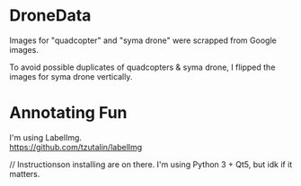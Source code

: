 # DroneData

Images for "quadcopter" and "syma drone" were scrapped from Google images.  

To avoid possible duplicates of quadcopters & syma drone, I flipped the images
for syma drone vertically.  



# Annotating Fun

I'm using LabelImg.  
https://github.com/tzutalin/labelImg

// Instructionson installing are on there. I'm using Python 3 + Qt5, but idk if it matters.

